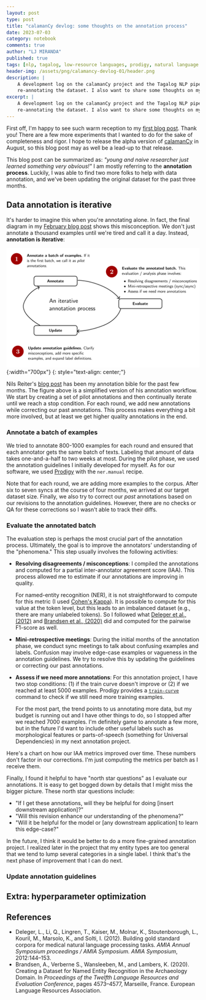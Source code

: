 ```yaml
---
layout: post
type: post
title: "calamanCy devlog: some thoughts on the annotation process"
date: 2023-07-03
category: notebook
comments: true
author: "LJ MIRANDA"
published: true
tags: [nlp, tagalog, low-resource languages, prodigy, natural language processing, machine learning]
header-img: /assets/png/calamancy-devlog-01/header.png
description: |
    A development log on the calamanCy project and the Tagalog NLP pipeline. The tl;dr: we just finished
    re-annotating the dataset. I also want to share some thoughts on my learnings during the annotation process.
excerpt: |
    A development log on the calamanCy project and the Tagalog NLP pipeline. The tl;dr: we just finished
    re-annotating the dataset. I also want to share some thoughts on my learnings during the annotation process.
---
```


<span class="firstcharacter">F</span>irst off, I'm happy to see such warm reception to my [first blog post](/2023/02/04/tagalog-pipeline/). Thank you!
There are a few more experiments that I wanted to do for the sake of completeness and rigor. 
I hope to release the alpha version of [calamanCy](https://github.com/ljvmiranda921/calamanCy) in August, 
so this blog post may as well be a lead-up to that release. 

This blog post can be summarized as: *"young and naive researcher just learned something very obvious!"* 
I am mostly referring to the **annotation process**.
Luckily, I was able to find two more folks to help with data annotation, and we've been updating the original dataset for the past three months.

## Data annotation is iterative

It's harder to imagine this when you're annotating alone. 
In fact, the final diagram in my [February blog post](https://ljvmiranda921.github.io/notebook/2023/02/04/tagalog-pipeline/#conclusion) shows this misconception. 
We don't just annotate a thousand examples until we're tired and call it a day. 
Instead, **annotation is iterative**:

![](/assets/png/calamancy-devlog-01/iterative-process.png){:width="700px"}
{: style="text-align: center;"}

Nils Reiter's [blog post](https://sharedtasksinthedh.github.io/2017/10/01/howto-annotation/) has been my annotation bible for the past few months.
The figure above is a simplified version of his annotation workflow. 
We start by creating a set of pilot annotations and then continually iterate until we reach a stop condition.
For each round, we add new annotations while correcting our past annotations. 
This process makes everything a bit more involved, but at least we get higher quality annotations in the end.

### Annotate a batch of examples

We tried to annotate 800-1000 examples for each round and ensured that each annotator gets the same batch of texts. 
Labeling that amount of data takes one-and-a-half to two weeks at most.
During the pilot phase, we used the annotation guidelines I initially developed for myself.
As for our software, we used [Prodigy](https://prodi.gy) with the `ner.manual` recipe.

Note that for each round, we are adding more examples to the corpus. 
After six to seven syncs at the course of four months, we arrived at our target dataset size.
Finally, we also try to correct our *past* annotations based on our revisions to the annotation guidelines. 
However, there are no checks or QA for these corrections so I wasn't able to track their diffs.


### Evaluate the annotated batch 

The evaluation step is perhaps the most crucial part of the annotation process. 
Ultimately, the goal is to improve the annotators' understanding of the "phenomena."
This step usually involves the following activities:


- **Resolving disagreements / misconceptions**: I compiled the annotations and computed for a partial inter-annotator agreement score (IAA).
    This process allowed me to estimate if our annotations are improving in quality. 

    For named-entity recognition (NER), it is not straightforward to compute for this metric (I used [Cohen's Kappa](https://en.wikipedia.org/wiki/Cohen%27s_kappa)).
    It is possible to compute for this value at the token level, but this leads to an imbalanced dataset (e.g., there are many unlabeled tokens).
    So I followed what [Deleger et al., (2012)](#deleger2012gold) and [Brandsen et al., (2020)](#brandsen2020gold) did and computed for the pairwise F1-score as well.

- **Mini-retrospective meetings**: During the initial months of the annotation phase, we conduct sync meetings to talk about confusing examples and labels.
    Confusion may involve edge-case examples or vagueness in the annotation guidelines.
    We try to resolve this by updating the guidelines or correcting our past annotations. 

- **Assess if we need more annotations**: For this annotation project, I have two stop conditions: (1) if the train curve doesn't improve or (2) if we reached at least 5000 examples.
    Prodigy provides a [`train-curve`](https://prodi.gy/docs/recipes#train-curve) command to check if we still need more training examples. 

    For the most part, the trend points to us annotating more data, but my budget is running out and I have other things to do, so I stopped after we reached 7000 examples.
    I'm definitely game to annotate a few more, but in the future I'd want to include other useful labels such as morphological features or parts-of-speech (something for Universal Dependencies) in my next annotation project.

Here's a chart on how our IAA metrics improved over time. 
These numbers don't factor in our corrections. 
I'm just computing the metrics per batch as I receive them.


Finally, I found it helpful to have "north star questions" as I evaluate our annotations. 
It is easy to get bogged down by details that I might miss the bigger picture.
These north star questions include:
- "If I get these annotations, will they be helpful for doing [insert downstream application]?"
- "Will this revision enhance our understanding of the phenomena?"
- "Will it be helpful for the model or [any downstream application] to learn this edge-case?"

In the future, I think it would be better to do a more fine-grained annotation project. 
I realized later in the project that my entity types are too general that we tend to lump several categories in a single label.
I think that's the next phase of improvement that I can do next.


### Update annotation guidelines


## Extra: hyperparameter optimization

## References

- <a id="deleger2012gold">Deleger, L., Li, Q., Lingren, T., Kaiser, M., Molnar, K., Stoutenborough, L., Kouril, M., Marsolo, K., and Solti, I.</a> (2012). Building gold standard corpora for medical natural language processing tasks. *AMIA Annual Symposium proceedings / AMIA Symposium. AMIA Symposium*, 2012:144–153.
- <a id="brandsen2020gold">Brandsen, A., Verberne S., Wansleeben, M., and Lambers, K.</a> (2020). Creating a Dataset for Named Entity Recognition in the Archaeology Domain. In *Proceedings of the Twelfth Language Resources and Evaluation Conference*, pages 4573–4577, Marseille, France. European Language Resources Association.